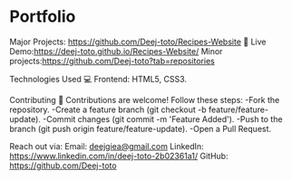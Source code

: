 # Portfolio
Major Projects: https://github.com/Deej-toto/Recipes-Website
  🔗 Live Demo:https://deej-toto.github.io/Recipes-Website/
Minor projects:https://github.com/Deej-toto?tab=repositories


Technologies Used 💻
Frontend: HTML5, CSS3.

Contributing 🤝
Contributions are welcome! Follow these steps:
-Fork the repository.
-Create a feature branch (git checkout -b feature/feature-update).
-Commit changes (git commit -m 'Feature Added').
-Push to the branch (git push origin feature/feature-update).
-Open a Pull Request.

Reach out via:
Email: deejgiea@gmail.com
LinkedIn: https://www.linkedin.com/in/deej-toto-2b02361a1/
GitHub: https://github.com/Deej-toto
